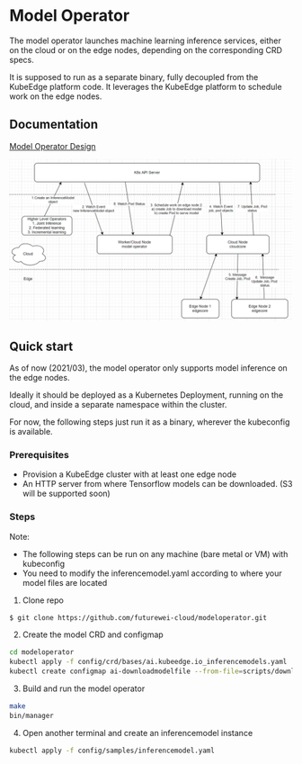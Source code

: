 # Model Operator
The model operator launches machine learning inference services, either on the cloud or on the edge nodes, depending on the corresponding CRD specs. 

It is supposed to run as a separate binary, fully decoupled from the KubeEdge platform code. It leverages the KubeEdge platform to schedule work on the edge nodes. 

## Documentation
[Model Operator Design](docs/model.md)

<img src="./docs/images/modeloperatorflowchart.png">

## Quick start
As of now (2021/03), the model operator only supports model inference on the edge nodes. 

Ideally it should be deployed as a Kubernetes Deployment, running on the cloud, and inside a separate namespace within the cluster. 

For now, the following steps just run it as a binary, wherever the kubeconfig is available.

### Prerequisites
* Provision a KubeEdge cluster with at least one edge node
* An HTTP server from where Tensorflow models can be downloaded. (S3 will be supported soon)

### Steps
Note:
* The following steps can be run on any machine (bare metal or VM) with kubeconfig
* You need to modify the inferencemodel.yaml according to where your model files are located
1. Clone repo
```bash
$ git clone https://github.com/futurewei-cloud/modeloperator.git
```
2. Create the model CRD and configmap
```bash
cd modeloperator
kubectl apply -f config/crd/bases/ai.kubeedge.io_inferencemodels.yaml
kubectl create configmap ai-downloadmodelfile --from-file=scripts/downloadModelFile.sh
```
3. Build and run the model operator
```bash
make
bin/manager
```
4. Open another terminal and create an inferencemodel instance
```bash
kubectl apply -f config/samples/inferencemodel.yaml
```